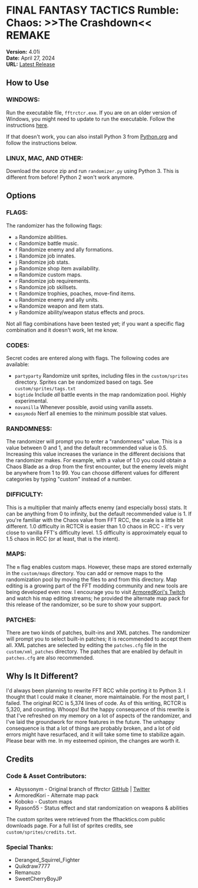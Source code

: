 # FINAL FANTASY TACTICS Rumble: Chaos: >>The Crashdown<< REMAKE

**Version:** 4.01i  
**Date:** April 27, 2024  
**URL:** [Latest Release](https://github.com/invadermonks/fftrctcr/releases/latest)

## How to Use

### WINDOWS:

Run the executable file, `fftrctcr.exe`. If you are on an older version of Windows, you might need to update to run the executable. Follow the instructions [here](https://support.microsoft.com/en-us/help/2999226/update-for-universal-c-runtime-in-windows).

If that doesn't work, you can also install Python 3 from [Python.org](https://www.python.org/downloads/windows/) and follow the instructions below.

### LINUX, MAC, AND OTHER:

Download the source zip and run `randomizer.py` using Python 3. This is different from before! Python 2 won't work anymore.

## Options

### FLAGS:

The randomizer has the following flags:

- `a` Randomize abilities.
- `c` Randomize battle music.
- `f` Randomize enemy and ally formations.
- `i` Randomize job innates.
- `j` Randomize job stats.
- `p` Randomize shop item availability.
- `m` Randomize custom maps.
- `r` Randomize job requirements.
- `s` Randomize job skillsets.
- `t` Randomize trophies, poaches, move-find items.
- `u` Randomize enemy and ally units.
- `w` Randomize weapon and item stats.
- `y` Randomize ability/weapon status effects and procs.

Not all flag combinations have been tested yet; if you want a specific flag combination and it doesn't work, let me know.

### CODES:

Secret codes are entered along with flags. The following codes are available:

- `partyparty` Randomize unit sprites, including files in the `custom/sprites` directory. Sprites can be randomized based on tags. See `custom/sprites/tags.txt`
- `bigtide` Include _all_ battle events in the map randomization pool. Highly experimental.
- `novanilla` Whenever possible, avoid using vanilla assets.
- `easymodo` Nerf all enemies to the minimum possible stat values.

### RANDOMNESS:

The randomizer will prompt you to enter a "randomness" value. This is a value between 0 and 1, and the default recommended value is 0.5. Increasing this value increases the variance in the different decisions that the randomizer makes. For example, with a value of 1.0 you could obtain a Chaos Blade as a drop from the first encounter, but the enemy levels might be anywhere from 1 to 99. You can choose different values for different categories by typing "custom" instead of a number.

### DIFFICULTY:

This is a multiplier that mainly affects enemy (and especially boss) stats. It can be anything from 0 to infinity, but the default recommended value is 1. If you're familiar with the Chaos value from FFT RCC, the scale is a little bit different. 1.0 difficulty in RCTCR is easier than 1.0 chaos in RCC - it's very close to vanilla FFT's difficulty level. 1.5 difficulty is approximately equal to 1.5 chaos in RCC (or at least, that is the intent).

### MAPS:

The `m` flag enables custom maps. However, these maps are stored externally in the `custom/maps` directory. You can add or remove maps to the randomization pool by moving the files to and from this directory. Map editing is a growing part of the FFT modding community and new tools are being developed even now. I encourage you to visit [ArmoredKori's Twitch](https://www.twitch.tv/armoredkori) and watch his map editing streams; he provided the alternate map pack for this release of the randomizer, so be sure to show your support.

### PATCHES:

There are two kinds of patches, built-ins and XML patches. The randomizer will prompt you to select built-in patches; it is recommended to accept them all. XML patches are selected by editing the `patches.cfg` file in the `custom/xml_patches` directory. The patches that are enabled by default in `patches.cfg` are also recommended.

## Why Is It Different?

I'd always been planning to rewrite FFT RCC while porting it to Python 3. I thought that I could make it cleaner, more maintainable. For the most part, I failed. The original RCC is 5,374 lines of code. As of this writing, RCTCR is 5,320, and counting. Whoops! But the happy consequence of this rewrite is that I've refreshed on my memory on a lot of aspects of the randomizer, and I've laid the groundwork for more features in the future. The unhappy consequence is that a lot of things are probably broken, and a lot of old errors might have resurfaced, and it will take some time to stabilize again. Please bear with me. In my esteemed opinion, the changes are worth it.

## Credits

### Code & Asset Contributors:

- Abyssonym - Original branch of fftrctcr [GitHub](https://github.com/abyssonym/fftrctcr) | [Twitter](https://twitter.com/abyssonym)
- ArmoredKori - Alternate map pack
- Koboko - Custom maps
- Ryason55 - Status effect and stat randomization on weapons & abilities

The custom sprites were retrieved from the ffhacktics.com public downloads page. For a full list of sprites credits, see `custom/sprites/credits.txt`.

### Special Thanks:

- Deranged_Squirrel_Fighter
- Quikdraw7777
- Remanuzo
- SweetCherryBoyJP
